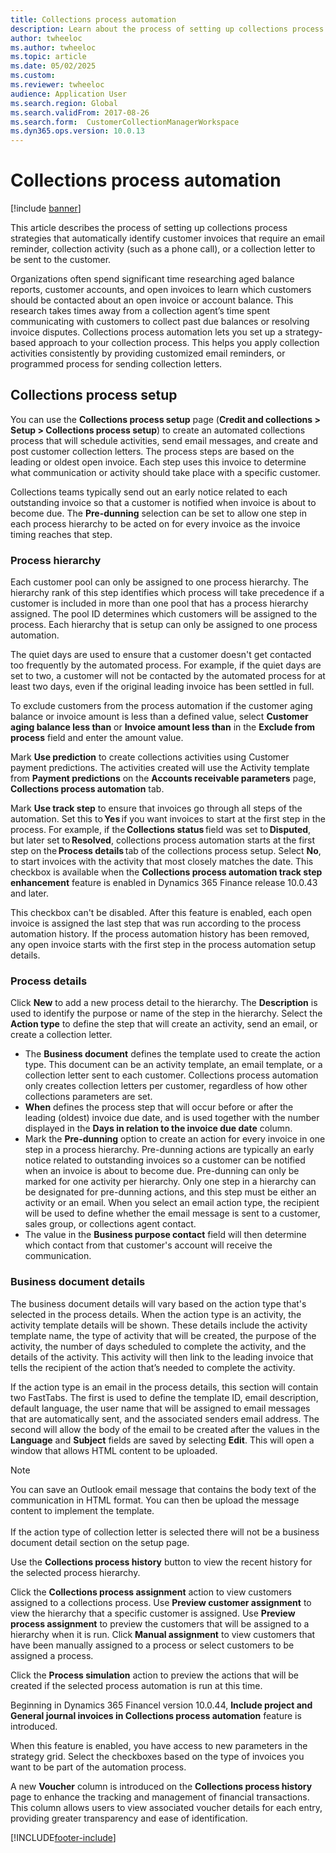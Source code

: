 ```yaml
---
title: Collections process automation
description: Learn about the process of setting up collections process strategies that automatically identify customer invoices that require email reminders.
author: twheeloc
ms.author: twheeloc
ms.topic: article
ms.date: 05/02/2025
ms.custom:
ms.reviewer: twheeloc 
audience: Application User
ms.search.region: Global
ms.search.validFrom: 2017-08-26 
ms.search.form:  CustomerCollectionManagerWorkspace
ms.dyn365.ops.version: 10.0.13 
---
```


# Collections process automation

[!include [banner](../includes/banner.md)]

This article describes the process of setting up collections process strategies that automatically identify customer invoices that require an email reminder, collection activity (such as a phone call), or a collection letter to be sent to the customer. 

Organizations often spend significant time researching aged balance reports, customer accounts, and open invoices to learn which customers should be contacted about an open invoice or account balance. This research takes times away from a collection agent’s time spent communicating with customers to collect past due balances or resolving invoice disputes. Collections process automation lets you set up a strategy-based approach to your collection process. This helps you apply collection activities consistently by providing customized email reminders, or programmed process for sending collection letters. 

## Collections process setup
You can use the **Collections process setup** page (**Credit and collections > Setup > Collections process setup**) to create an automated collections process that will schedule activities, send email messages, and create and post customer collection letters. The process steps are based on the leading or oldest open invoice. Each step uses this invoice to determine what communication or activity should take place with a specific customer.  

Collections teams typically send out an early notice related to each outstanding invoice so that a customer is notified when invoice is about to become due. The **Pre-dunning** selection can be set to allow one step in each process hierarchy to be acted on for every invoice as the invoice timing reaches that step.

### Process hierarchy
Each customer pool can only be assigned to one process hierarchy. The hierarchy rank of this step identifies which process will take precedence if a customer is included in more than one pool that has a process hierarchy assigned. The pool ID determines which customers will be assigned to the process. Each hierarchy that is setup can only be assigned to one process automation.

The quiet days are used to ensure that a customer doesn't get contacted too frequently by the automated process. For example, if the quiet days are set to two, a customer will not be contacted by the automated process for at least two days, even if the original leading invoice has been settled in full. 

To exclude customers from the process automation if the customer aging balance or invoice amount is less than a defined value, select **Customer aging balance less than** or **Invoice amount less than** in the **Exclude from process** field and enter the amount value.

Mark **Use prediction** to create collections activities using Customer payment predictions. The activities created will use the Activity template from **Payment predictions** on the **Accounts receivable parameters** page, **Collections process automation** tab. 

Mark **Use track step** to ensure that invoices go through all steps of the automation. Set this to **Yes** if you want invoices to start at the first step in the process. For example, if the **Collections status** field was set to **Disputed**, but later set to **Resolved**, collections process automation starts at the first step on the **Process details** tab of the collections process setup. Select **No**, to start invoices with the activity that most closely matches the date. This checkbox is available when the **Collections process automation track step enhancement** feature is enabled in Dynamics 365 Finance release 10.0.43 and later. 

This checkbox can't be disabled. After this feature is enabled, each open invoice is assigned the last step that was run according to the process automation history. If the process automation history has been removed, any open invoice starts with the first step in the process automation setup details. 

### Process details
Click **New** to add a new process detail to the hierarchy. The **Description** is used to identify the purpose or name of the step in the hierarchy. Select the **Action type** to define the step that will create an activity, send an email, or create a collection letter. 

- The **Business document** defines the template used to create the action type. This document can be an activity template, an email template, or a collection letter sent to each customer. Collections process automation only creates collection letters per customer, regardless of how other collections parameters are set.
- **When** defines the process step that will occur before or after the leading (oldest) invoice due date, and is used together with the number displayed in the **Days in relation to the invoice due date** column. 
- Mark the **Pre-dunning** option to create an action for every invoice in one step in a process hierarchy. Pre-dunning actions are typically an early notice related to outstanding invoices so a customer can be notified when an invoice is about to become due. Pre-dunning can only be marked for one activity per hierarchy. Only one step in a hierarchy can be designated for pre-dunning actions, and this step must be either an activity or an email. When you select an email action type, the recipient will be used to define whether the email message is sent to a customer, sales group, or collections agent contact. 
- The value in the **Business purpose contact** field will then determine which contact from that customer's account will receive the communication.

### Business document details
The business document details will vary based on the action type that's selected in the process details. When the action type is an activity, the activity template details will be shown. These details include the activity template name, the type of activity that will be created, the purpose of the activity, the number of days scheduled to complete the activity, and the details of the activity. This activity will then link to the leading invoice that tells the recipient of the action that’s needed to complete the activity.

If the action type is an email in the process details, this section will contain two FastTabs. The first is used to define the template ID, email description, default language, the user name that will be assigned to email messages that are automatically sent, and the associated senders email address. The second will allow the body of the email to be created after the values in the **Language** and **Subject** fields are saved by selecting **Edit**. This will open a window that allows HTML content to be uploaded. 

> [!Note]
> You can save an Outlook email message that contains the body text of the communication in HTML format. You can then be upload the message content to implement the template. <br> <br> If the action type of collection letter is selected there will not be a business document detail section on the setup page.

Use the **Collections process history** button to view the recent history for the selected process hierarchy. 

Click the **Collections process assignment** action to view customers assigned to a collections process. Use **Preview customer assignment** to view the hierarchy that a specific customer is assigned. Use **Preview process assignment** to preview the customers that will be assigned to a hierarchy when it is run. Click **Manual assignment** to view customers that have been manually assigned to a process or select customers to be assigned a process.

Click the **Process simulation** action to preview the actions that will be created if the selected process automation is run at this time. 

Beginning in Dynamics 365 Financel version 10.0.44, **Include project and General journal invoices in Collections process automation** feature is introduced.  

When this feature is enabled, you have access to new parameters in the strategy grid. Select the checkboxes based on the type of invoices you want to be part of the automation process. 

A new **Voucher** column is introduced on the **Collections process history** page to enhance the tracking and management of financial transactions. This column allows users to view associated voucher details for each entry, providing greater transparency and ease of identification. 

[!INCLUDE[footer-include](../../includes/footer-banner.md)]
